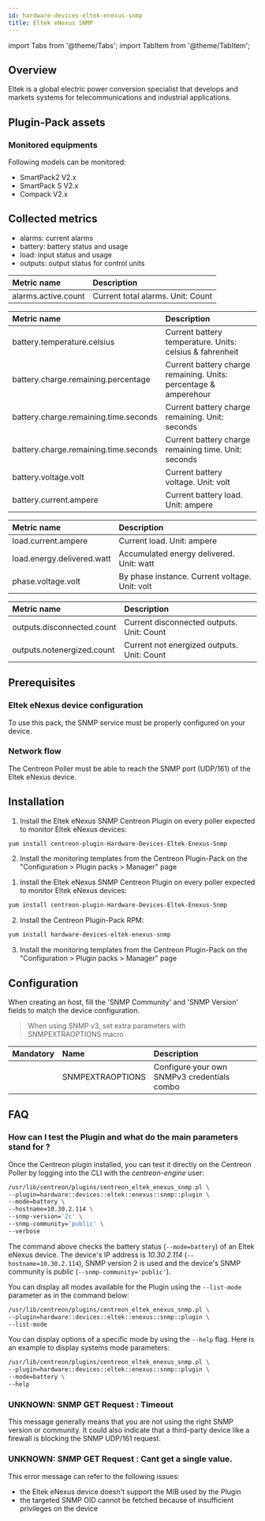 ```yaml
---
id: hardware-devices-eltek-enexus-snmp
title: Eltek eNexus SNMP
---
```

import Tabs from '@theme/Tabs';
import TabItem from '@theme/TabItem';


## Overview

Eltek is a global electric power conversion specialist that develops and markets systems for telecommunications and industrial applications.

## Plugin-Pack assets

### Monitored equipments

Following models can be monitored:

* SmartPack2 V2.x
* SmartPack S V2.x
* Compack V2.x

## Collected metrics

* alarms: current alarms
* battery: battery status and usage
* load: input status and usage
* outputs: output status for control units

<Tabs groupId="operating-systems">
<TabItem value="Alarms" label="Alarms">

| Metric name         | Description                       |
| :------------------ | :-------------------------------- |
| alarms.active.count | Current total alarms. Unit: Count |

</TabItem>
<TabItem value="Battery" label="Battery">

| Metric name                           | Description                                                      |
| :------------------------------------ | :--------------------------------------------------------------- |
| battery.temperature.celsius           | Current battery temperature. Units: celsius & fahrenheit         |
| battery.charge.remaining.percentage   | Current battery charge remaining. Units: percentage & amperehour |
| battery.charge.remaining.time.seconds | Current battery charge remaining. Unit: seconds                  |
| battery.charge.remaining.time.seconds | Current battery charge remaining time. Unit: seconds             |
| battery.voltage.volt                  | Current battery voltage. Unit: volt                              |
| battery.current.ampere                | Current battery load. Unit: ampere                               |

</TabItem>
<TabItem value="Load" label="Load">

| Metric name                | Description                                    |
| :------------------------- | :--------------------------------------------- |
| load.current.ampere        | Current load. Unit: ampere                     |
| load.energy.delivered.watt | Accumulated energy delivered. Unit: watt       |
| phase.voltage.volt         | By phase instance. Current voltage. Unit: volt |

</TabItem>
<TabItem value="Outputs" label="Outputs">

| Metric name                | Description                                |
| :------------------------- | :----------------------------------------- |
| outputs.disconnected.count | Current disconnected outputs. Unit: Count  |
| outputs.notenergized.count | Current not energized outputs. Unit: Count |

</TabItem>
</Tabs>

## Prerequisites

### Eltek eNexus device configuration

To use this pack, the SNMP service must be properly configured on your device.

### Network flow

The Centreon Poller must be able to reach the SNMP port (UDP/161) of the Eltek eNexus device.

## Installation

<Tabs groupId="licence-systems">
<TabItem value="Online IMP Licence & IT100 Editions" label="Online IMP Licence & IT100 Editions">

1. Install the Eltek eNexus SNMP Centreon Plugin on every poller expected to monitor Eltek eNexus devices:

```bash
yum install centreon-plugin-Hardware-Devices-Eltek-Enexus-Snmp
```

2. Install the monitoring templates from the Centreon Plugin-Pack on the "Configuration > Plugin packs > Manager" page

</TabItem>
<TabItem value="Offline IMP License" label="Offline IMP License">

1. Install the Eltek eNexus SNMP Centreon Plugin on every poller expected to monitor Eltek eNexus devices:

```bash
yum install centreon-plugin-Hardware-Devices-Eltek-Enexus-Snmp
```

2. Install the Centreon Plugin-Pack RPM:

```bash
yum install hardware-devices-eltek-enexus-snmp
```

3. Install the monitoring templates from the Centreon Plugin-Pack on the "Configuration > Plugin packs > Manager" page

</TabItem>
</Tabs>

## Configuration

When creating an host, fill the 'SNMP Community' and 'SNMP Version' fields to match the device configuration.

> When using SNMP v3, set extra parameters with SNMPEXTRAOPTIONS macro

| Mandatory | Name             | Description                                 |
| :-------- | :--------------- | :------------------------------------------ |
|           | SNMPEXTRAOPTIONS | Configure your own SNMPv3 credentials combo |

## FAQ

### How can I test the Plugin and what do the main parameters stand for ?

Once the Centreon plugin installed, you can test it directly on the Centreon Poller by logging into the CLI with the *centreon-engine* user:

```bash
/usr/lib/centreon/plugins/centreon_eltek_enexus_snmp.pl \
--plugin=hardware::devices::eltek::enexus::snmp::plugin \
--mode=battery \
--hostname=10.30.2.114 \
--snmp-version='2c' \
--snmp-community='public' \
--verbose
```

The command above checks the battery status (```--mode=battery```) of an Eltek eNexus device. The device's IP address is *10.30.2.114* (```--hostname=10.30.2.114```), SNMP version 2 is used and the device's SNMP community is *public* (```--snmp-community='public'```).

You can display all modes available for the Plugin using the ```--list-mode``` parameter as in the command below:

```bash
/usr/lib/centreon/plugins/centreon_eltek_enexus_snmp.pl \
--plugin=hardware::devices::eltek::enexus::snmp::plugin \
--list-mode
```

You can display options of a specific mode by using the ```--help``` flag. Here is an example to display systems mode parameters:

```bash
/usr/lib/centreon/plugins/centreon_eltek_enexus_snmp.pl \
--plugin=hardware::devices::eltek::enexus::snmp::plugin \
--mode=battery \
--help
```

### UNKNOWN: SNMP GET Request : Timeout

This message generally means that you are not using the right SNMP version or community. It could also indicate that a third-party device like a firewall is blocking the SNMP UDP/161 request.

### UNKNOWN: SNMP GET Request : Cant get a single value.

This error message can refer to the following issues:
- the Eltek eNexus device doesn't support the MIB used by the Plugin
- the targeted SNMP OID cannot be fetched because of insufficient privileges on the device
